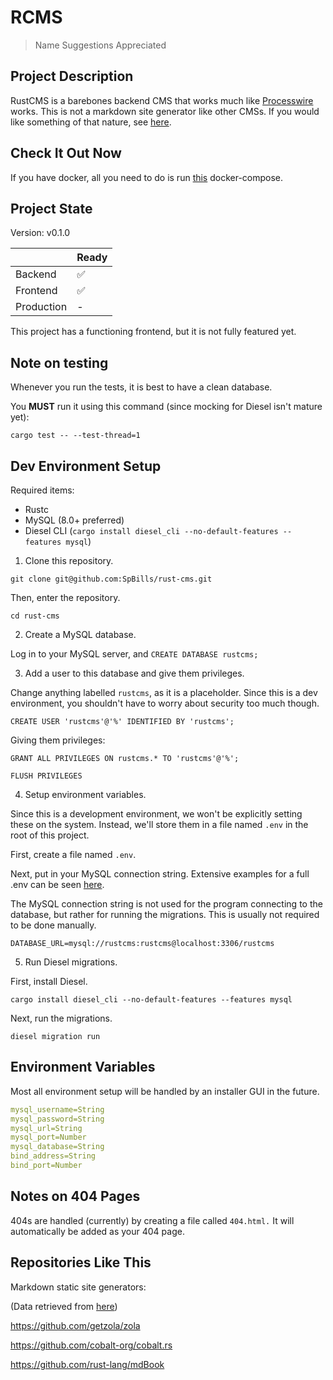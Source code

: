 # RCMS

> Name Suggestions Appreciated

## Project Description

RustCMS is a barebones backend CMS that works much like [Processwire](https://processwire.com/) works. This is not a markdown site generator like other CMSs. If you would like something of that nature, see [here](#repositories-like-this).

## Check It Out Now

If you have docker, all you need to do is run [this](https://github.com/Rust-CMS/tooling) docker-compose.

## Project State

Version: v0.1.0

|             | Ready |
| ----------- | ----------- |
| Backend | ✅ |
| Frontend | ✅ |
| Production | - |

This project has a functioning frontend, but it is not fully featured yet.

## Note on testing

Whenever you run the tests, it is best to have a clean database.

You **MUST** run it using this command (since mocking for Diesel isn't mature yet):

`cargo test -- --test-thread=1`

## Dev Environment Setup

Required items:
* Rustc
* MySQL (8.0+ preferred)
* Diesel CLI (`cargo install diesel_cli --no-default-features --features mysql`)

1. Clone this repository.

`git clone git@github.com:SpBills/rust-cms.git`

Then, enter the repository.

`cd rust-cms`

2. Create a MySQL database.

Log in to your MySQL server, and `CREATE DATABASE rustcms;`

3. Add a user to this database and give them privileges.

Change anything labelled `rustcms`, as it is a placeholder. Since this is a dev environment, you shouldn't have to worry about security too much though.

`CREATE USER 'rustcms'@'%' IDENTIFIED BY 'rustcms';`

Giving them privileges:

`GRANT ALL PRIVILEGES ON rustcms.* TO 'rustcms'@'%';`

`FLUSH PRIVILEGES`

4. Setup environment variables.

Since this is a development environment, we won't be explicitly setting these on the system. Instead, we'll store them in a file named `.env` in the root of this project.

First, create a file named `.env`.

Next, put in your MySQL connection string. Extensive examples for a full .env can be seen [here](#environment-variables).

The MySQL connection string is not used for the program connecting to the database, but rather for running the migrations. This is usually not required to be done manually.

`DATABASE_URL=mysql://rustcms:rustcms@localhost:3306/rustcms`

5. Run Diesel migrations.

First, install Diesel.

`cargo install diesel_cli --no-default-features --features mysql`

Next, run the migrations.

`diesel migration run`

## Environment Variables
Most all environment setup will be handled by an installer GUI in the future.

```yaml
mysql_username=String
mysql_password=String
mysql_url=String
mysql_port=Number
mysql_database=String
bind_address=String
bind_port=Number
```

## Notes on 404 Pages

404s are handled (currently) by creating a file called `404.html.` It will automatically be added as your 404 page.

## Repositories Like This

Markdown static site generators:

(Data retrieved from [here](https://www.arewewebyet.org/topics/cms/))

https://github.com/getzola/zola

https://github.com/cobalt-org/cobalt.rs

https://github.com/rust-lang/mdBook

